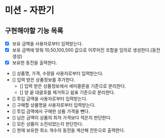 # 미션 - 자판기

## 구현해야할 기능 목록

- [x] 보유 금액을 사용자로부터 입력받는다. 
- [x] 보유 금액에 맞춰 10,50,100,500 값으로 이루어진 조합을 임의로 생성한다.(동전 생성)
- [x] 보유한 동전을 출력한다. 
- [] 상품명, 가격, 수량을 사용자로부터 입력받는다. 
- [] 입력 받은 상품정보를 추가한다. 
  - [] 입력 받은 상품정보에서 세미콜론을 기준으로 분리한다. 
  - [] 양 끝 대괄호를 제거하고 쉼표 기준으로 분리한다. 
- [] 투입 금액을 사용자로부터 입력받는다. 
- [] 구매할 상품명을 사용자로부터 입력받는다. 
- [] 투입 금액에서 구매한 상품 가격을 뺀다. 
- [] 남은 금액이 상품의 최저 가격보다 적은지 판단한다. 
- [] 모든 상품이 소진되었는지 판단한다. 
- [] 현재 보유한 최소 개수의 동전을 계산해 잔돈으로 출력한다.